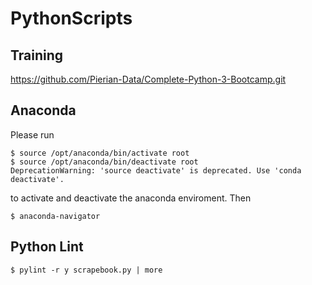 # PythonScripts

## Training
https://github.com/Pierian-Data/Complete-Python-3-Bootcamp.git

## Anaconda
Please run
```
$ source /opt/anaconda/bin/activate root
$ source /opt/anaconda/bin/deactivate root
DeprecationWarning: 'source deactivate' is deprecated. Use 'conda deactivate'.
```
to activate and deactivate the anaconda enviroment. Then
```
$ anaconda-navigator 
```

## Python Lint
```
$ pylint -r y scrapebook.py | more
```
